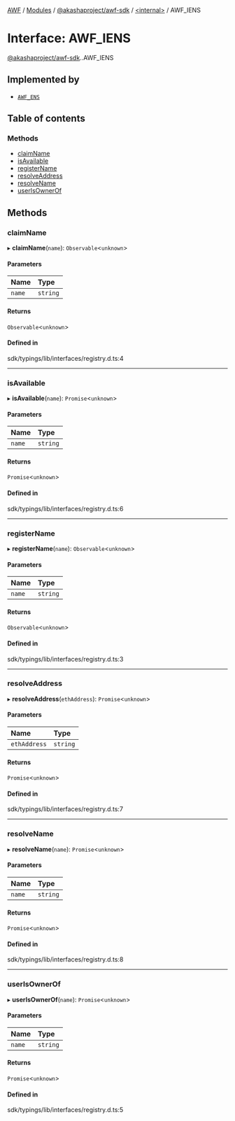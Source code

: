 [AWF](../README.md) / [Modules](../modules.md) / [@akashaproject/awf-sdk](../modules/akashaproject_awf_sdk.md) / [<internal\>](../modules/akashaproject_awf_sdk._internal_.md) / AWF\_IENS

# Interface: AWF\_IENS

[@akashaproject/awf-sdk](../modules/akashaproject_awf_sdk.md).[<internal>](../modules/akashaproject_awf_sdk._internal_.md).AWF_IENS

## Implemented by

- [`AWF_ENS`](../classes/akashaproject_awf_sdk._internal_.AWF_ENS.md)

## Table of contents

### Methods

- [claimName](akashaproject_awf_sdk._internal_.AWF_IENS.md#claimname)
- [isAvailable](akashaproject_awf_sdk._internal_.AWF_IENS.md#isavailable)
- [registerName](akashaproject_awf_sdk._internal_.AWF_IENS.md#registername)
- [resolveAddress](akashaproject_awf_sdk._internal_.AWF_IENS.md#resolveaddress)
- [resolveName](akashaproject_awf_sdk._internal_.AWF_IENS.md#resolvename)
- [userIsOwnerOf](akashaproject_awf_sdk._internal_.AWF_IENS.md#userisownerof)

## Methods

### claimName

▸ **claimName**(`name`): `Observable`<`unknown`\>

#### Parameters

| Name | Type |
| :------ | :------ |
| `name` | `string` |

#### Returns

`Observable`<`unknown`\>

#### Defined in

sdk/typings/lib/interfaces/registry.d.ts:4

___

### isAvailable

▸ **isAvailable**(`name`): `Promise`<`unknown`\>

#### Parameters

| Name | Type |
| :------ | :------ |
| `name` | `string` |

#### Returns

`Promise`<`unknown`\>

#### Defined in

sdk/typings/lib/interfaces/registry.d.ts:6

___

### registerName

▸ **registerName**(`name`): `Observable`<`unknown`\>

#### Parameters

| Name | Type |
| :------ | :------ |
| `name` | `string` |

#### Returns

`Observable`<`unknown`\>

#### Defined in

sdk/typings/lib/interfaces/registry.d.ts:3

___

### resolveAddress

▸ **resolveAddress**(`ethAddress`): `Promise`<`unknown`\>

#### Parameters

| Name | Type |
| :------ | :------ |
| `ethAddress` | `string` |

#### Returns

`Promise`<`unknown`\>

#### Defined in

sdk/typings/lib/interfaces/registry.d.ts:7

___

### resolveName

▸ **resolveName**(`name`): `Promise`<`unknown`\>

#### Parameters

| Name | Type |
| :------ | :------ |
| `name` | `string` |

#### Returns

`Promise`<`unknown`\>

#### Defined in

sdk/typings/lib/interfaces/registry.d.ts:8

___

### userIsOwnerOf

▸ **userIsOwnerOf**(`name`): `Promise`<`unknown`\>

#### Parameters

| Name | Type |
| :------ | :------ |
| `name` | `string` |

#### Returns

`Promise`<`unknown`\>

#### Defined in

sdk/typings/lib/interfaces/registry.d.ts:5

